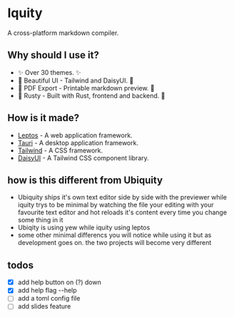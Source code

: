 # Iquity
A cross-platform markdown compiler.

## Why should I use it?
- ✨ Over 30 themes. ✨
- 🦋 Beautiful UI - Tailwind and DaisyUI. 🦋
- 📂 PDF Export - Printable markdown preview. 📂
- 🦀 Rusty - Built with Rust, frontend and backend. 🦀

## How is it made?
- [Leptos](https://www.leptos.dev) - A web application framework.
- [Tauri](https://www.tauri.app) - A desktop application framework.
- [Tailwind](https://www.tailwindcss.com) - A CSS framework.
- [DaisyUI](https://www.daisyui.com) - A Tailwind CSS component library.

## how is this different from Ubiquity

- Ubiquity ships it's own text editor side by side with the previewer while iquity trys to be minimal by watching the file your editing with your favourite text editor and hot reloads it's content every time you change some thing in it
- Ubiqity is using yew while iquity using leptos
- some other minimal differencs you will notice while using it but as development goes on. the two projects will become very different

## todos
- [X] add help button on (?) down
- [X] add help flag --help
- [ ] add a toml config file
- [ ] add slides feature

